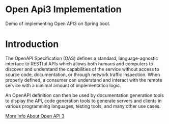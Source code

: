 # Open Api3 Implementation
Demo of implementing Open API3 on Spring boot.

# Introduction
The OpenAPI Specification (OAS) defines a standard, language-agnostic interface to RESTful APIs which allows both humans and computers to discover and understand the capabilities of the service without access to source code, documentation, or through network traffic inspection. When properly defined, a consumer can understand and interact with the remote service with a minimal amount of implementation logic.

An OpenAPI definition can then be used by documentation generation tools to display the API, code generation tools to generate servers and clients in various programming languages, testing tools, and many other use cases.

[More Info About Open API 3](https://github.com/OAI/OpenAPI-Specification/blob/master/versions/3.0.0.md#introduction)
